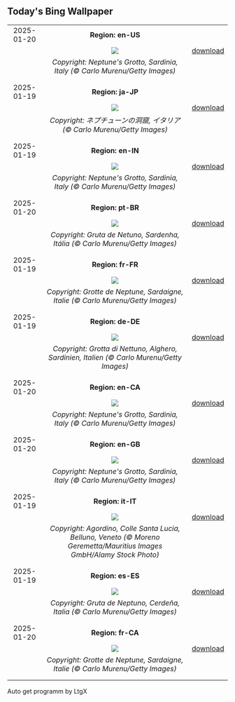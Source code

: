 ## Today's Bing Wallpaper
|      |      |      |
| :----: | :----: | :----: |
|2025-01-20|**Region: en-US**||
||![](https://www.bing.com/th?id=OHR.NeptunesGrotto_EN-US1020342235_UHD.jpg&pid=hp&w=1152&h=648&rs=1&c=4)| [download](https://www.bing.com/th?id=OHR.NeptunesGrotto_EN-US1020342235_UHD.jpg)|
||*Copyright: Neptune's Grotto, Sardinia, Italy (© Carlo Murenu/Getty Images)*
||
|||
|2025-01-19|**Region: ja-JP**||
||![](https://www.bing.com/th?id=OHR.NeptunesGrotto_JA-JP9457027054_UHD.jpg&pid=hp&w=1152&h=648&rs=1&c=4)| [download](https://www.bing.com/th?id=OHR.NeptunesGrotto_JA-JP9457027054_UHD.jpg)|
||*Copyright: ネプチューンの洞窟, イタリア (© Carlo Murenu/Getty Images)*
||
|||
|2025-01-19|**Region: en-IN**||
||![](https://www.bing.com/th?id=OHR.NeptunesGrotto_EN-IN4839715567_UHD.jpg&pid=hp&w=1152&h=648&rs=1&c=4)| [download](https://www.bing.com/th?id=OHR.NeptunesGrotto_EN-IN4839715567_UHD.jpg)|
||*Copyright: Neptune's Grotto, Sardinia, Italy (© Carlo Murenu/Getty Images)*
||
|||
|2025-01-20|**Region: pt-BR**||
||![](https://www.bing.com/th?id=OHR.NeptunesGrotto_PT-BR9754491184_UHD.jpg&pid=hp&w=1152&h=648&rs=1&c=4)| [download](https://www.bing.com/th?id=OHR.NeptunesGrotto_PT-BR9754491184_UHD.jpg)|
||*Copyright: Gruta de Netuno, Sardenha, Itália (© Carlo Murenu/Getty Images)*
||
|||
|2025-01-19|**Region: fr-FR**||
||![](https://www.bing.com/th?id=OHR.NeptunesGrotto_FR-FR0309930376_UHD.jpg&pid=hp&w=1152&h=648&rs=1&c=4)| [download](https://www.bing.com/th?id=OHR.NeptunesGrotto_FR-FR0309930376_UHD.jpg)|
||*Copyright: Grotte de Neptune, Sardaigne, Italie (© Carlo Murenu/Getty Images)*
||
|||
|2025-01-19|**Region: de-DE**||
||![](https://www.bing.com/th?id=OHR.NeptunesGrotto_DE-DE3937457490_UHD.jpg&pid=hp&w=1152&h=648&rs=1&c=4)| [download](https://www.bing.com/th?id=OHR.NeptunesGrotto_DE-DE3937457490_UHD.jpg)|
||*Copyright: Grotta di Nettuno, Alghero, Sardinien, Italien (© Carlo Murenu/Getty Images)*
||
|||
|2025-01-20|**Region: en-CA**||
||![](https://www.bing.com/th?id=OHR.NeptunesGrotto_EN-CA9827251114_UHD.jpg&pid=hp&w=1152&h=648&rs=1&c=4)| [download](https://www.bing.com/th?id=OHR.NeptunesGrotto_EN-CA9827251114_UHD.jpg)|
||*Copyright: Neptune's Grotto, Sardinia, Italy (© Carlo Murenu/Getty Images)*
||
|||
|2025-01-20|**Region: en-GB**||
||![](https://www.bing.com/th?id=OHR.NeptunesGrotto_EN-GB6545750765_UHD.jpg&pid=hp&w=1152&h=648&rs=1&c=4)| [download](https://www.bing.com/th?id=OHR.NeptunesGrotto_EN-GB6545750765_UHD.jpg)|
||*Copyright: Neptune's Grotto, Sardinia, Italy (© Carlo Murenu/Getty Images)*
||
|||
|2025-01-19|**Region: it-IT**||
||![](https://www.bing.com/th?id=OHR.CortinaAmpezzo_IT-IT8151089763_UHD.jpg&pid=hp&w=1152&h=648&rs=1&c=4)| [download](https://www.bing.com/th?id=OHR.CortinaAmpezzo_IT-IT8151089763_UHD.jpg)|
||*Copyright: Agordino, Colle Santa Lucia, Belluno, Veneto (© Moreno Geremetta/Mauritius Images GmbH/Alamy Stock Photo)*
||
|||
|2025-01-19|**Region: es-ES**||
||![](https://www.bing.com/th?id=OHR.NeptunesGrotto_ES-ES8086917702_UHD.jpg&pid=hp&w=1152&h=648&rs=1&c=4)| [download](https://www.bing.com/th?id=OHR.NeptunesGrotto_ES-ES8086917702_UHD.jpg)|
||*Copyright: Gruta de Neptuno, Cerdeña, Italia (© Carlo Murenu/Getty Images)*
||
|||
|2025-01-20|**Region: fr-CA**||
||![](https://www.bing.com/th?id=OHR.NeptunesGrotto_FR-CA3779857016_UHD.jpg&pid=hp&w=1152&h=648&rs=1&c=4)| [download](https://www.bing.com/th?id=OHR.NeptunesGrotto_FR-CA3779857016_UHD.jpg)|
||*Copyright: Grotte de Neptune, Sardaigne, Italie (© Carlo Murenu/Getty Images)*
||
|||

Auto get programm by LtgX
